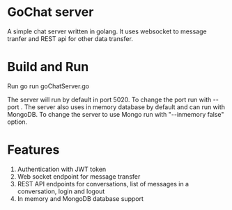 # GoChat server

A simple chat server written in golang. It uses websocket to message tranfer and REST api for other data transfer.

# Build and Run

Run go run goChatServer.go

The server will run by default in port 5020. To change the port run with --port <port number>. The server also uses in memory database by default and can run with MongoDB.
To change the server to use Mongo run with "--inmemory false" option.

# Features

1. Authentication with JWT token
2. Web socket endpoint for message transfer
3. REST API endpoints for conversations, list of messages in a conversation, login and logout
4. In memory and MongoDB database support 